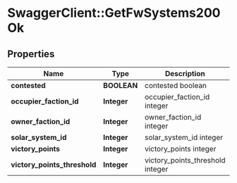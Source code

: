 # SwaggerClient::GetFwSystems200Ok

## Properties
Name | Type | Description | Notes
------------ | ------------- | ------------- | -------------
**contested** | **BOOLEAN** | contested boolean | 
**occupier_faction_id** | **Integer** | occupier_faction_id integer | 
**owner_faction_id** | **Integer** | owner_faction_id integer | 
**solar_system_id** | **Integer** | solar_system_id integer | 
**victory_points** | **Integer** | victory_points integer | 
**victory_points_threshold** | **Integer** | victory_points_threshold integer | 


